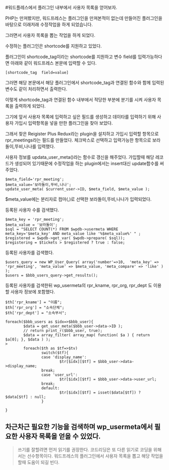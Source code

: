 #워드플레스에서 플러그인 내부에서 사용자 목록을 얻어보자.

PHP는 만져봤지만, 워드프레스는 플러그인을 만져본적이 없는데 만들어진 플러그인을 바탕으로 이래저래 수정작업을 하게 되었습니다.

그러면서 사용자 목록을 뽑는 작업을 하게 되었다.

수정하는 플러그인은 shortcode를 지원하고 있었다.

플러그인이 shortcode_tag이라는 shortcode를 지원하고 변수 field를 입력가능하다면 아래와 같이 워드프레스 본문에 입력할 수 있다. 

	[shortcode_tag	field=value]

그러면 해당 본문에서 해당 플러그인에서 shortcode_tag과 연결된 함수와 함께 입력된 변수도 같이 처리하면서 출력한다. 

이렇게 shortcode_tag과 연결된 함수 내부에서 적당한 부분에 분기를 시켜 
사용자 목록을 출력하게 되었다. 

그기에 앞서 사용자 목록에 입력하고 싶은 필드를 생성하고 데이타를 입력하기 
위해 사용자 가입시 입력항목을 넣을 만한 플러그인을 찾아 보았다. 

그래서 찾은  Reigister Plus Redux라는 plugin을 설치하고 
가입시 입력할 항목으로 rpr_meetings라는 필드를 만들었다. 
체크박스로 선택하고 입력가능한 항목으로 보라돌이,뚜비,나나를 입력했다.

사용자 정보를 updata_user_meta()라는 함수로 갱신을 해주었다.
가입할때 해당 레코드가 생성되어 있기때문에 
수정작업을 하는 plugin에서는 insert대신 update함수를 써주었다.

	$meta_field='rpr_meeting';
	$meta_value='보라돌이,뚜비,나나';
	update_user_meta( $current_user->ID, $meta_field, $meta_value );


$meta_value에는 분리자로 컴마(,)로 선택한 보라돌이,뚜비,나나가 입력되었다.

등록된 사용자 수를 검색했다. 

	$meta_key = 'rpr_meeting';
	$meta_value = '보라돌이';
	$sql = "SELECT COUNT(*) FROM $wpdb->usermeta WHERE meta_key='$meta_key' AND meta_value like '%$meta_value%' " ;
	$registered = $wpdb->get_var( $wpdb->prepare( $sql));
	$registering = $tickets > $registered ? true : false;
	

등록된 사용자를 검색했다.

	$users_query = new WP_User_Query( array('number'=>10,  'meta_key' => 'rpr_meeting', 'meta_value' => $meta_value, 'meta_compare' => 'like' ) );
	$users = $bbb_users_query->get_results();
	

등록된 사용자를 검색한뒤 wp_usermeta의 rpr_kname, rpr_org, rpr_dept 도 이용할 사용자 정보에 포함했다. 

	$th['rpr_kname'] = "이름";
	$th['rpr_org'] = "소속단체";
	$th['rpr_dept'] = "소속부서";
	
	foreach($bbb_users as $idx=>$bbb_user){
	        $data = get_user_meta($bbb_user->data->ID );
	        // return print_r($bbb_user, true);
	        $data = array_filter( array_map( function( $a ) { return $a[0]; }, $data ) );
	>
	        foreach($th as $tf=>$tv)
	                switch($tf){
	                case 'display_name':
	                        $tr[$idx][$tf] = $bbb_user->data->display_name;
	                break;
	                case 'user_url':
	                        $tr[$idx][$tf] = $bbb_user->data->user_url;
	                break;
	                default:
	                        $tr[$idx][$tf] = isset($data[$tf]) ? $data[$tf] : null;
	                }
	
	}
	

## 차근차근 필요한 기능을 검색하며 wp_usermeta에서 필요한 사용자 목록을 얻을 수 있었다. 

>쓰기를 잘할려면 먼저 읽기를 권장한다. 코드리딩은 또 다른 읽기로 코딩을 위해서는 선수항목이다. 워드프레스의 플러그인에서 사용자 목록을 뽑고 해당 작업을 할때 도움이 되길 빈다.

